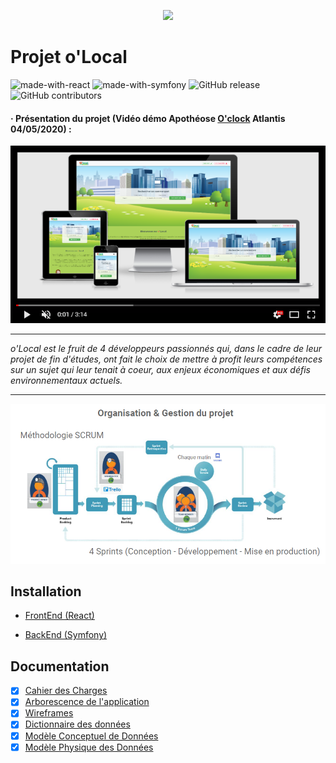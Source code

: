 <p align="center">
    <img src="images/logo.svg" height="80">
</p>

# Projet o'Local

![made-with-react](https://img.shields.io/badge/Made_with-React_/Redux-orange?style=flat)  ![made-with-symfony](https://img.shields.io/badge/Made_with-Symfony_5-blue?style=flat)  ![GitHub release](https://img.shields.io/badge/version-1.0.0-lightgrey?style=flat)  ![GitHub contributors](https://img.shields.io/badge/Contributors-4-success?style=flat)


#### &middot; Présentation du projet (Vidéo démo Apothéose [O'clock](https://oclock.io/) Atlantis 04/05/2020) :

[![](docs/screenshot2.png)](https://youtu.be/FnQJcp6fqTo)

------------
*o'Local est le fruit de 4 développeurs passionnés qui, dans le cadre de leur projet de fin d'études, ont fait le choix de mettre à profit leurs compétences sur un sujet qui leur tenait à coeur, aux enjeux économiques et aux défis environnementaux actuels.*

---

![Réalisation suivant méthodologie SCRUM : 4 sprints du vendredi 03/04/2020 au jeudi 30/04/2020](docs/scrum.png)


## Installation
- [FrontEnd (React)](React/README.md)

- [BackEnd (Symfony)](Symfony/README.md)

## Documentation
 - [x] [Cahier des Charges](https://docs.google.com/document/d/e/2PACX-1vT_Zmc170UWJpQecezFcp_aA4VB2UXF9GFvAhTcJ-dpplNgxU3kh0QZ7Shkv0eW35j3kE2viRbmGpnc/pub)
 - [x] [Arborescence de l'application](https://whimsical.com/olocal-arborescence-VuvsKDsPGs2NEi2UJDatns)
 - [x] [Wireframes](https://whimsical.com/olocal-wireframes-99ShBgnBHj98LsvgSgrBFB)
 - [x] [Dictionnaire des données](https://docs.google.com/document/d/e/2PACX-1vTDs-1GRrJ5XU7N6C70fUfol-HWde0oaSagutVCI0fuNJEpCJTAuf7cDPRZItJhKzzsY2UP3ImFQtGS/pub)
 - [x] [Modèle Conceptuel de Données](docs/mcd.png)
 - [x] [Modèle Physique des Données](docs/mpd.png)
